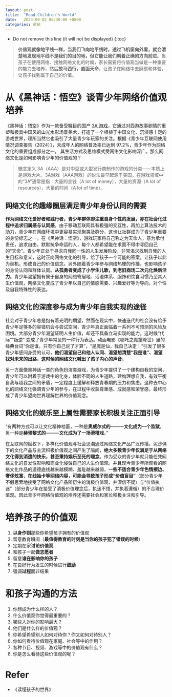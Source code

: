 ```yaml
---
layout: post
title:  "Read Children's World"
date:   2024-09-02 08:30:00 +0800
categories: 杂记
---
```


* Do not remove this line (it will not be displayed)
{:toc}

> **价值观就像地平线一样，当我们飞向地平线时，透过飞机窗向外看，就会清楚地发现地平线不是我们的目的地，但它能让我们朝着正确的方向前进**。当孩子在使用网络、接触网络文化的时候，家长需要将价值观当做是一种重要的能力去培养，然后**放马西行，直面天命**，让孩子在网络中去磨砺和体验，让孩子找到属于自己的价值。


# 从《黑神话：悟空》谈青少年网络价值观培养

《黑神话：悟空》作为一款备受瞩目的国产 [3A 游戏](https://zh.wikipedia.org/zh-cn/3A%E6%B8%B8%E6%88%8F)，它通过对西游故事剧情的重塑和极具中国风的山光水影场景美术，打造了一个根植于中国文化、沉浸感十足的游戏世界，理所当然它也吸引了大量青少年玩家的关注。根据《青少年互联网使用情况调查报告（2024）》，未成年人的网络普及率已达到 97.2%，青少年作为网络文化的重要组成部分之一， 其生活方式及思维模式受网络文化影响深广。那么网络文化是如何影响青少年的价值观的？


> 概念定义 3A（AAA）是对中型或大型发行商制作的游戏的分类——本质上是游戏大片。3A游戏（AAA游戏）的说法最早起源于美国，在游戏领域中的“3A”通常是指：大量的金钱（A lot of money），大量的资源（A lot of resources），大量的时间（A lot of time）。

## 网络文化的**趣缘圈层**满足青少年身份认同的需要

**作为网络文化爱好者和践行者，青少年群体即注重自身个性的发展，亦在社会化过程中追求归属感与认同感**。由于移动互联网具有极强的交互性，再加上算法技术的助力，青少年在网络环境中更容易实现聚类及群分，这也让社群成为了青少年重要的身份标志之一。在《黑神话：悟空》，游戏玩家将自己称之为天命人，意为承付责任，追求自由，默默抗争命运的人，每个人都希望能在求而不得中寻回自己的“天命”。青少年正处于寻求自我同一性的人生发展阶段，非常渴求找到自我的人生目标和意义，这时正向网络文化的引导，给了孩子一个可能的答案，让孩子以此为契机，形成自己的价值信念。另外随着青少年参与网络热梗的传播，也影响孩子的身份认同和群体认同。**从孤勇者变成了小学生儿歌，到老旧商场二次元化焕新活力**。青少年渴望拥有属于自身的网络寄居地、话语体系、服饰和饮食习惯乃至其人生价值观，网络文化变成了青少年以自己的情感需要、兴趣爱好等为导向，对个性及自我特殊性的表达。

## 网络文化的**深度参与**成为青少年自我实现的途径

社会对于青少年总是抱有着光明的期望，然而在现实中，快速迭代的社会没有给予青少年足够多的容错机会与尝试空间，青少年真正面临着一系列不可预测的风险及困境。大部分青少年渴望证明人生价值，却还不具备立马实现的能力，这时候“代际”“叛逆” 变成了青少年常见的一种行为表达。动画电影《哪吒之魔童降世》里的经典台词“你是谁，只有你自己说了才算”，“是魔是仙，我自己决定！”引发了很多青少年感同身受的认可，**他们渴望自己和他人认同、渴望想清楚“我是谁”、渴望找对未来的出路，这时候的网络文化喊出了孩子内心的声音**。

另一方面像黑神话一类的角色扮演类游戏，为青少年提供了一个建构自我的空间，青少年可以附着于游戏中的化身，体验不同的人生道路，建构理想自我，有效平衡自我与超我之间的矛盾，一定程度上缓解和释放青春期的压力和焦虑。这种去中心化的网络文化强调青少年的参与，在过程中收获尊重感、成就感和荣誉感，最终形成了青少年望向世界理解世界的价值观念。

## 网络文化的**娱乐至上**属性需要家长积极关注正面引导

“有两种方式可以让文化精神枯萎，一种是**奥威尔式的**———**文化成为一个监狱**，另一种是**赫胥黎式的**———**文化成为了一场滑稽戏**。”

在互联网的赋权下，多样化价值观与社会思潮通过网络文化产品广泛传播，泥沙俱下的文化产品与主流积极价值观之间产生了隔阂，**绝大多数青少年仅满足于从网络文化得到消遣的快乐，甚至秉持娱乐至死的理念**。作为受众的青少年就只能任凭网络文化的自发性影响和商业化侵蚀自己的人生价值观。并且现今青少年所观看的网络文化作品的道德底线越来越模糊、羞耻越来越弱，**一些不适合青少年色情擦边、奢侈炫富、在线抽卡等网络内容，可能会导致孩子形成“价值盲目”**（部分青少年不假思索地接受了网络文化产品所衍生的消极价值观，并深信不疑）与“价值执迷”（部分青少年在接受了消极价值理念后，执迷不悟，并执着遵循）的不合理价值观。因此青少年网络价值观的培养还需要社会和家长积极关注和引导。


# 培养孩子的价值观

1. **以身作则**那些你希望孩子拥有的价值观
2. 留意教育瞬间（**最值得教育的时刻是当你的孩子犯了错误的时候**）
3. 定期在家**讨论价值观**
4. 和孩子一起**做志愿者**
5. 留意**谁在影响你的孩子**
6. 在良好行为发生的时候进行**鼓励**
7. 强调**过程**而非结果


# 和孩子沟通的方法

1. 你想成为什么样的人？
2. 什么价值观你觉得最重要的？
3. 哪些人对你的影响最大？
4. 他们是什么样的价值观？
5. 你希望希望别人如何对待你？你又如何对待别人？
6. 你如何看待价值观在家庭、社会等中的作用？
7. 各种节目、视频、游戏等中的价值观有什么？
8. 你是怎么看待这些价值观的呢？



# Refer

* 《读懂孩子的世界》
